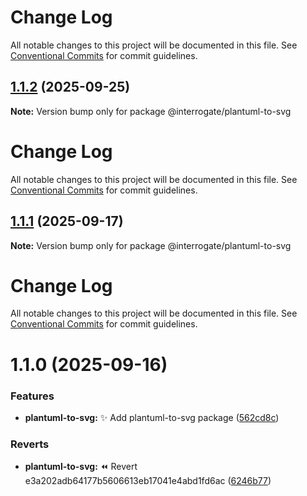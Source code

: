 # Change Log

All notable changes to this project will be documented in this file. See
[Conventional Commits](https://conventionalcommits.org) for commit guidelines.

## [1.1.2](https://github.com/interrogate-io/interrogate/compare/@interrogate/plantuml-to-svg@1.1.1...@interrogate/plantuml-to-svg@1.1.2) (2025-09-25)

**Note:** Version bump only for package @interrogate/plantuml-to-svg

# Change Log

All notable changes to this project will be documented in this file. See
[Conventional Commits](https://conventionalcommits.org) for commit guidelines.

## [1.1.1](https://github.com/interrogate-io/interrogate/compare/@interrogate/plantuml-to-svg@1.1.0...@interrogate/plantuml-to-svg@1.1.1) (2025-09-17)

**Note:** Version bump only for package @interrogate/plantuml-to-svg

# Change Log

All notable changes to this project will be documented in this file. See
[Conventional Commits](https://conventionalcommits.org) for commit guidelines.

# 1.1.0 (2025-09-16)

### Features

- **plantuml-to-svg:** :sparkles: Add plantuml-to-svg package
  ([562cd8c](https://github.com/interrogate-io/interrogate/commit/562cd8cf05abfbffea0bdf0384fa1ce5d7ec9a1a))

### Reverts

- **plantuml-to-svg:** :rewind: Revert e3a202adb64177b5606613eb17041e4abd1fd6ac
  ([6246b77](https://github.com/interrogate-io/interrogate/commit/6246b778a6c2e38d1888b5b123a2c7c836965c5f))
